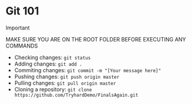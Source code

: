 # Git 101

> [!IMPORTANT]
> MAKE SURE YOU ARE ON THE ROOT FOLDER BEFORE EXECUTING ANY COMMANDS

- Checking changes: `git status`
- Adding changes: `git add .`
- Commiting changes: `git commit -m "[Your message here]"`
- Pushing changes: `git push origin master`
- Pulling changes: `git pull origin master`
- Cloning a repository: `git clone https://github.com/TryhardDemo/FinalsAgain.git`